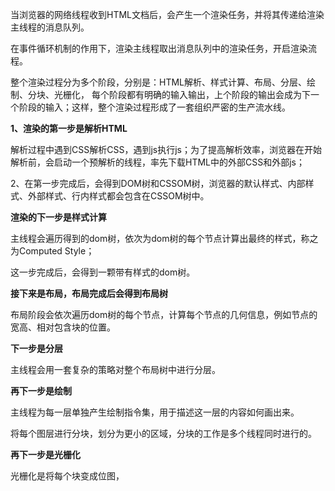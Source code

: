 当浏览器的网络线程收到HTML文档后，会产生一个渲染任务，并将其传递给渲染主线程的消息队列。

在事件循环机制的作用下，渲染主线程取出消息队列中的渲染任务，开启渲染流程。

整个渲染过程分为多个阶段，分别是：HTML解析、样式计算、布局、分层、绘制、分块、光栅化， 每个阶段都有明确的输入输出，上个阶段的输出会成为下一个阶段的输入；这样，整个渲染过程形成了一套组织严密的生产流水线。

**1、渲染的第一步是解析HTML**

解析过程中遇到CSS解析CSS，遇到js执行js；为了提高解析效率，浏览器在开始解析前，会启动一个预解析的线程，率先下载HTML中的外部CSS和外部js；

2、在第一步完成后，会得到DOM树和CSSOM树，浏览器的默认样式、内部样式、外部样式、行内样式都会包含在CSSOM树中。

**渲染的下一步是样式计算**

主线程会遍历得到的dom树，依次为dom树的每个节点计算出最终的样式，称之为Computed Style；

这一步完成后，会得到一颗带有样式的dom树。

**接下来是布局，布局完成后会得到布局树**

布局阶段会依次遍历dom树的每个节点，计算每个节点的几何信息，例如节点的宽高、相对包含块的位置。


**下一步是分层**

主线程会用一套复杂的策略对整个布局树中进行分层。

**再下一步是绘制**

主线程为每一层单独产生绘制指令集，用于描述这一层的内容如何画出来。

将每个图层进行分块，划分为更小的区域，分块的工作是多个线程同时进行的。

**再下一步是光栅化**

光栅化是将每个块变成位图，



